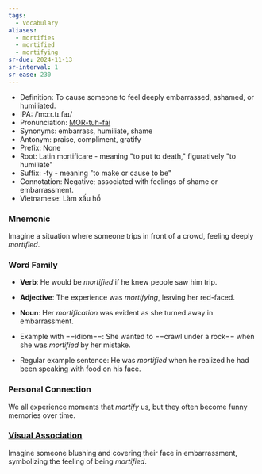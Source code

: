 ```yaml
---
tags:
  - Vocabulary
aliases:
  - mortifies
  - mortified
  - mortifying
sr-due: 2024-11-13
sr-interval: 1
sr-ease: 230
---
```


- Definition: To cause someone to feel deeply embarrassed, ashamed, or humiliated.
- IPA: /ˈmɔːr.tɪ.faɪ/
- Pronunciation: [MOR-tuh-fai](https://www.google.com/search?q=how+to+pronounce+mortify)
- Synonyms: embarrass, humiliate, shame
- Antonym: praise, compliment, gratify
- Prefix: None
- Root: Latin mortificare - meaning "to put to death," figuratively "to humiliate"
- Suffix: -fy - meaning "to make or cause to be"
- Connotation: Negative; associated with feelings of shame or embarrassment.
- Vietnamese: Làm xấu hổ

### Mnemonic

Imagine a situation where someone trips in front of a crowd, feeling deeply *mortified*.

### Word Family

- **Verb**: He would be *mortified* if he knew people saw him trip.
- **Adjective**: The experience was *mortifying*, leaving her red-faced.
- **Noun**: Her *mortification* was evident as she turned away in embarrassment.

- Example with ==idiom==: She wanted to ==crawl under a rock== when she was *mortified* by her mistake.
- Regular example sentence: He was *mortified* when he realized he had been speaking with food on his face.

### Personal Connection

We all experience moments that *mortify* us, but they often become funny memories over time.

### [Visual Association](https://www.google.com/search?tbm=isch&q=mortify)

Imagine someone blushing and covering their face in embarrassment, symbolizing the feeling of being *mortified*.

